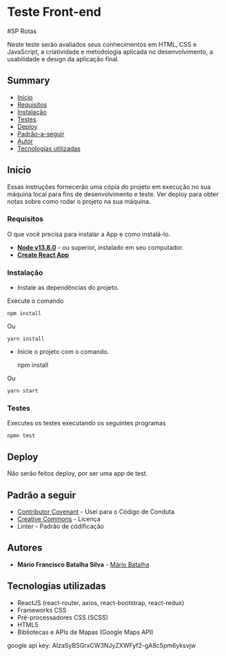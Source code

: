 # Teste Front-end
#SP Rotas

Neste teste serão avaliados seus conhecimentos em HTML, CSS e JavaScript, a criatividade e metodologia aplicada no desenvolvimento, a usabilidade e design da aplicação final.


## Summary

  - [Início](#Início)
  - [Requisitos](#Requesitos)
  - [Instalação](#Instalação)
  - [Testes](#Test)
  - [Deploy](#Deploy)
  - [Padrão-a-seguir](#Padrão-a-seguir)
  - [Autor](#Autor)
  - [Tecnologias utilizadas](#Tecnologias-utilizadas)

## Início


Essas instruções fornecerão uma cópia do projeto em execução no
sua máquina local para fins de desenvolvimento e teste. Ver deploy
para obter notas sobre como rodar o projeto na sua máquina.

### Requisitos


O que você precisa para instalar a App e como instalá-lo.

* **[Node v13.8.0](https://nodejs.org/en/)** - ou superior, instalado em seu computador.
* **[Create React App](https://github.com/facebook/create-react-app)**

### Instalação

- Instale as dependências do projeto.


Execute o comando

    npm install

Ou

    yarn install

- Inicie o projeto com o comando.
 
    npm install

Ou

    yarn start


### Testes

Executes os testes executando os seguintes programas

    npmn test


## Deploy

Não serão feitos deploy, por ser uma app de test.

## Padrão a seguir

  - [Contributor Covenant](https://www.contributor-covenant.org/) - Usei
    para o Código de Conduta
  - [Creative Commons](https://creativecommons.org/) - Licença
  - Linter - Padrão de códificação


## Autores

  - **Mário Francisco Batalha Silva**  -
    [Mário Batalha](https://github.com/MarioBatalha)


## Tecnologias utilizadas

  - ReactJS (react-router, axios, react-bootstrap, react-redux)
  - Frameworks CSS
  - Pré-processadores CSS (SCSS)
  - HTML5
  - Bibliotecas e APIs de Mapas (Google Maps API)

google api key: AIzaSyBSGrxCW3NJyZXWFyf2-gA8c5pm6yksvjw
